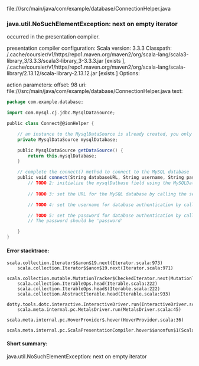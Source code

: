 file://<WORKSPACE>/src/main/java/com/example/database/ConnectionHelper.java
### java.util.NoSuchElementException: next on empty iterator

occurred in the presentation compiler.

presentation compiler configuration:
Scala version: 3.3.3
Classpath:
<HOME>/.cache/coursier/v1/https/repo1.maven.org/maven2/org/scala-lang/scala3-library_3/3.3.3/scala3-library_3-3.3.3.jar [exists ], <HOME>/.cache/coursier/v1/https/repo1.maven.org/maven2/org/scala-lang/scala-library/2.13.12/scala-library-2.13.12.jar [exists ]
Options:



action parameters:
offset: 98
uri: file://<WORKSPACE>/src/main/java/com/example/database/ConnectionHelper.java
text:
```scala
package com.example.database;

import com.mysql.cj.jdbc.MysqlDataSource;

public class Connect@@ionHelper {

    // an instance to the MysqlDataSource is already created, you only need to initialize its properties to connect to the MySQL database
    private MysqlDataSource mysqlDatabase;

    public MysqlDataSource getDataSource() {
        return this.mysqlDatabase;
    }

    // complete the connect() method to connect to the MySQL database
    public void connect(String databaseURL, String username, String password) {
        // TODO 2: initialize the mysqlDatbase field using the MySQLDataSource class's no-args constructor
        
        // TODO 3: set the URL for the MySQL database by calling the setURL() method on the mysqlDatabase field

        // TODO 4: set the username for database authentication by calling the setUser() method on the mysqlDatabase field

        // TODO 5: set the password for database authentication by calling the setPassword() method on the mysqlDatabase field
        // The password should be 'password'

    }
}

```



#### Error stacktrace:

```
scala.collection.Iterator$$anon$19.next(Iterator.scala:973)
	scala.collection.Iterator$$anon$19.next(Iterator.scala:971)
	scala.collection.mutable.MutationTracker$CheckedIterator.next(MutationTracker.scala:76)
	scala.collection.IterableOps.head(Iterable.scala:222)
	scala.collection.IterableOps.head$(Iterable.scala:222)
	scala.collection.AbstractIterable.head(Iterable.scala:933)
	dotty.tools.dotc.interactive.InteractiveDriver.run(InteractiveDriver.scala:168)
	scala.meta.internal.pc.MetalsDriver.run(MetalsDriver.scala:45)
	scala.meta.internal.pc.HoverProvider$.hover(HoverProvider.scala:36)
	scala.meta.internal.pc.ScalaPresentationCompiler.hover$$anonfun$1(ScalaPresentationCompiler.scala:389)
```
#### Short summary: 

java.util.NoSuchElementException: next on empty iterator